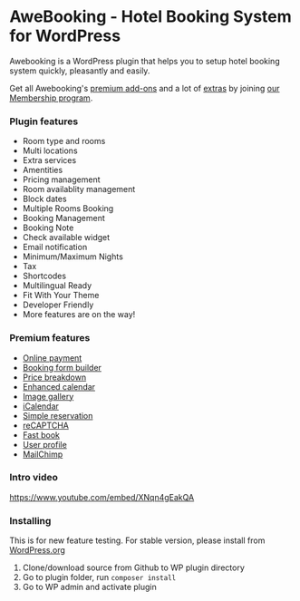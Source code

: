 # AweBooking - Hotel Booking System for WordPress

Awebooking is a WordPress plugin that helps you to setup hotel booking system quickly, pleasantly and easily.

Get all Awebooking's [premium add-ons](https://awethemes.com/awebooking) and a lot of [extras](https://awethemes.com/themes) by joining [our Membership program](https://awethemes.com/join).

### Plugin features

* Room type and rooms
* Multi locations
* Extra services
* Amentities
* Pricing management
* Room availablity management
* Block dates
* Multiple Rooms Booking
* Booking Management
* Booking Note
* Check available widget
* Email notification
* Minimum/Maximum Nights
* Tax
* Shortcodes
* Multilingual Ready
* Fit With Your Theme
* Developer Friendly
* More features are on the way!

### Premium features

* [Online payment](https://awethemes.com/awebooking/addon/online-payment)
* [Booking form builder](https://awethemes.com/awebooking/addon/booking-form-builder)
* [Price breakdown](https://awethemes.com/awebooking/addon/price-breakdown)
* [Enhanced calendar](https://awethemes.com/awebooking/addon/enhanced-calendar)
* [Image gallery](https://awethemes.com/awebooking/addon/image-gallery)
* [iCalendar](https://awethemes.com/awebooking/addon/icalendar)
* [Simple reservation](https://awethemes.com/awebooking/addon/simple-reservation)
* [reCAPTCHA](https://awethemes.com/awebooking/addon/recaptcha)
* [Fast book](https://awethemes.com/awebooking/addon/fast-book)
* [User profile](https://awethemes.com/awebooking/addon/user-profile)
* [MailChimp](https://awethemes.com/awebooking/addon/mailchimp)


### Intro video

https://www.youtube.com/embed/XNqn4gEakQA

### Installing

This is for new feature testing. For stable version, please install from [WordPress.org](https://wordpress.org/plugins/awebooking/)

1. Clone/download source from Github to WP plugin directory
2. Go to plugin folder, run `composer install`
3. Go to WP admin and activate plugin